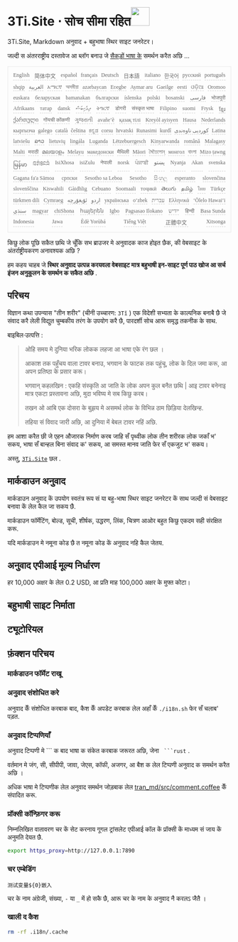 <h1 style="justify-content:space-between">3Ti.Site ⋅ सोच सीमा रहित<img src="//i-01.eu.org/3Ti/logo.svg" style="user-select:none;margin-top:-1px;width:42px"></h1>

3Ti.Site, Markdown अनुवाद + बहुभाषा स्थिर साइट जनरेटर।

जल्दी स अंतरराष्ट्रीय दस्तावेज आ ब्लॉग बनाउ जे [सैकड़ों भाषा के](https://github.com/i18n-site/node/blob/main/lang/src/index.js) समर्थन करैत अछि ...

<pre class="langli" style="display:flex;flex-wrap:wrap;background:transparent;border:1px solid #eee;font-size:12px;box-shadow:0 0 3px inset #eee;padding:12px 5px 4px 12px;justify-content:space-between;"><style>pre.langli i{font-weight:300;font-family:s;margin-right:7px;margin-bottom:8px;font-style:normal;color:#666;border-bottom:1px dashed #ccc;}</style><i>English</i><i> 简体中文 </i><i>español</i><i>français</i><i>Deutsch</i><i> 日本語 </i><i>italiano</i><i>한국어</i><i>русский</i><i>português</i><i>shqip</i><i>‫العربية‬</i><i>አማርኛ</i><i>অসমীয়া</i><i>azərbaycan</i><i>Eʋegbe</i><i>Aymar aru</i><i>Gaeilge</i><i>eesti</i><i>ଓଡ଼ିଆ</i><i>Oromoo</i><i>euskara</i><i>беларуская</i><i>bamanakan</i><i>български</i><i>íslenska</i><i>polski</i><i>bosanski</i><i>‫فارسی‬</i><i>भोजपुरी</i><i>Afrikaans</i><i>татар</i><i>dansk</i><i>‫ދިވެހިބަސް‬</i><i>ትግርኛ</i><i>डोगरी</i><i>संस्कृत भाषा</i><i>Filipino</i><i>suomi</i><i>Frysk</i><i>ខ្មែរ</i><i>ქართული</i><i>गोंयची कोंकणी</i><i>ગુજરાતી</i><i>avañe’ẽ</i><i>қазақ тілі</i><i>Kreyòl ayisyen</i><i>Hausa</i><i>Nederlands</i><i>кыргызча</i><i>galego</i><i>català</i><i>čeština</i><i>ಕನ್ನಡ</i><i>corsu</i><i>hrvatski</i><i>Runasimi</i><i>kurdî</i><i>‫کوردیی ناوەندی‬</i><i>Latina</i><i>latviešu</i><i>ລາວ</i><i>lietuvių</i><i>lingála</i><i>Luganda</i><i>Lëtzebuergesch</i><i>Kinyarwanda</i><i>română</i><i>Malagasy</i><i>Malti</i><i>मराठी</i><i>മലയാളം</i><i>Melayu</i><i>македонски</i><i>मैथिली</i><i>Māori</i><i>মৈতৈলোন্</i><i>монгол</i><i>বাংলা</i><i>Mizo ṭawng</i><i>မြန်မာ</i><i>𞄀𞄄𞄰𞄩𞄍𞄜𞄰</i><i>IsiXhosa</i><i>isiZulu</i><i>नेपाली</i><i>norsk</i><i>ਪੰਜਾਬੀ</i><i>‫پښتو‬</i><i>Nyanja</i><i>Akan</i><i>svenska</i><i>Gagana fa'a Sāmoa</i><i>српски</i><i>Sesotho sa Leboa</i><i>Sesotho</i><i>සිංහල</i><i>esperanto</i><i>slovenčina</i><i>slovenščina</i><i>Kiswahili</i><i>Gàidhlig</i><i>Cebuano</i><i>Soomaali</i><i>тоҷикӣ</i><i>తెలుగు</i><i>தமிழ்</i><i>ไทย</i><i>Türkçe</i><i>türkmen dili</i><i>Cymraeg</i><i>‫ئۇيغۇرچە‬</i><i>‫اردو‬</i><i>українська</i><i>o‘zbek</i><i>‫עברית‬</i><i>Ελληνικά</i><i>ʻŌlelo Hawaiʻi</i><i>‫سنڌي‬</i><i>magyar</i><i>chiShona</i><i>հայերեն</i><i>Igbo</i><i>Pagsasao Ilokano</i><i>‫ייִדיש‬</i><i>हिन्दी</i><i>Basa Sunda</i><i>Indonesia</i><i>Jawa</i><i>Èdè Yorùbá</i><i>Tiếng Việt</i><i> 正體中文 </i><i>Xitsonga</i></pre>

किछु लोक पूछि सकैत छथि जे चूँकि सभ ब्राउजर मे अनुवादक काज होइत छैक, की वेबसाइट के अंतर्राष्ट्रीयकरण अनावश्यक अछि ?

हम कहय चाहब जे **स्थिर अनुवाद उत्पन्न करयवला वेबसाइट मात्र बहुभाषी इन-साइट पूर्ण पाठ खोज आ सर्च इंजन अनुकूलन के समर्थन क सकैत अछि** .

## परिचय

विज्ञान कथा उपन्यास &quot;तीन शरीर&quot; (चीनी उच्चारण: `3Tǐ` ) एक विदेशी सभ्यता के काल्पनिक बनाबै छै जे संवाद करै लेली विद्युत चुम्बकीय तरंग के उपयोग करै छै, पारदर्शी सोच आरू समृद्ध तकनीक के साथ.

बाइबिल·उत्पत्ति :

> ओहि समय मे दुनिया भरिक लोकक लहजा आ भाषा एके रंग छल ।
>
> आकाश तक पहुँचय वाला टावर बनाउ, भगवान के फाटक तक पहुंचू, लोक के दिल जमा करू, आ अपन प्रतिष्ठा के प्रसार करू।
>
> भगवान् कहलखिन : एकहि संस्कृति आ जाति के लोक अपन कुल बनैत छथि | आइ टावर बनेनाइ मात्र एकटा प्रस्तावना अछि, मुदा भविष्य मे सब किछु करब।
>
> तखन ओ आबि एक दोसरा के बुझय मे असमर्थ लोक के विभिन्न ठाम छिड़िया देलखिन्ह.
>
> तहिया सं विवाद जारी अछि, आ दुनिया में बेबल टावर नहिं अछि.

हम आशा करैत छी जे एहन औजारक निर्माण करब जाहि सँ पृथ्वीक लोक तीन शरीरक लोक जकाँ भ' सकय, भाषा सँ बान्हल बिना संवाद क' सकय, आ समस्त मानव जाति फेर सँ एकजुट भ' सकय।

अस्तु, [`3Ti.Site`](//3Ti.Site) छल .

## मार्कडाउन अनुवाद

मार्कडाउन अनुवाद कें उपयोग स्वतंत्र रूप सं या बहु-भाषा स्थिर साइट जनरेटर कें साथ जल्दी सं वेबसाइट बनावा कें लेल कैल जा सकय छै.

मार्कडाउन फॉर्मेटिंग, बोल्ड, सूची, शीर्षक, उद्धरण, लिंक, चित्रण आओर बहुत किछु एकदम सही संरक्षित करू.

यदि मार्कडाउन मे नमूना कोड छै त नमूना कोड कें अनुवाद नहि कैल जेतय.

## अनुवाद एपीआई मूल्य निर्धारण

हर 10,000 अक्षर के लेल 0.2 USD, आ प्रति माह 100,000 अक्षर के मुफ्त कोटा।

## बहुभाषी साइट निर्माता

## ट्यूटोरियल

## फ़ंक्शन परिचय

### मार्कडाउन फॉर्मेट राखू

### अनुवाद संशोधित करे

अनुवाद केँ संशोधित करबाक बाद, कैश केँ अपडेट करबाक लेल अहाँ केँ `./i18n.sh` फेर सँ चलाब' पड़त.

### अनुवाद टिप्पणियाँ

अनुवाद टिप्पणी मे \``` क बाद भाषा क संकेत करबाक जरूरत अछि, जेना ` ```rust` .

वर्तमान मे जंग, सी, सीपीपी, जावा, जेएस, कॉफी, अजगर, आ बैश क लेल टिप्पणी अनुवाद क समर्थन करैत अछि ।

अधिक भाषा मे टिप्पणीक लेल अनुवाद समर्थन जोड़बाक लेल [tran_md/src/comment.coffee](https://github.com/i18n-site/node/blob/main/tran_md/src/comment.coffee) केँ संपादित करू.

### प्रॉक्सी कॉन्फ़िगर करू

निम्नलिखित वातावरण चर कें सेट करनाय गूगल ट्रांसलेट एपीआई कॉल कें प्रॉक्सी कें माध्यम सं जाय कें अनुमति देयत छै.

```bash
export https_proxy=http://127.0.0.1:7890
```

### चर एम्बेडिंग

```
测试变量${0}嵌入
```

चर के नाम अंग्रेजी, संख्या, `-` या `_` में हो सकै छै, आरू चर के नाम के अनुवाद नै करलऽ जैतै ।

### खाली द कैश

```bash
rm -rf .i18n/.cache
```
